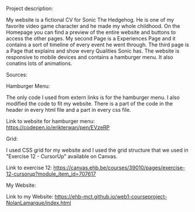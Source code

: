Project description:

My website is a fictional CV for Sonic The Hedgehog. He is one of my favorite video game character and he made my whole childhood.
On the Homepage you can find a preview of the entire website and buttons to access the other pages. My second Page is a Experiences Page and it contains a sort of timeline of every event he went through.
The third page is a Page that explains and show every Qualities Sonic has. The website is responsive to mobile devices and contains a hamburger menu. It  also conatins lots of animations.


Sources:

Hamburger Menu:

The only code I used from extern links is for the hamburger menu. I also modified the code to fit my website. There is a part of the code in the header in every html file and a part in every css file.

Link to website for hamburger menu: https://codepen.io/erikterwan/pen/EVzeRP

Grid:

I used CSS grid for my website and I used the grid structure that we used in "Exercise 12 - CursorUp" available on Canvas.

Link to exercise 12: https://canvas.ehb.be/courses/39010/pages/exercise-12-cursorup?module_item_id=707617

My Website:

Link to my Website: https://ehb-mct.github.io/web1-courseproject-NolanLamarque/index.html
